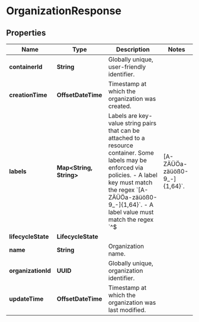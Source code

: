 

# OrganizationResponse


## Properties

| Name | Type | Description | Notes |
|------------ | ------------- | ------------- | -------------|
|**containerId** | **String** | Globally unique, user-friendly identifier. |  |
|**creationTime** | **OffsetDateTime** | Timestamp at which the organization was created. |  |
|**labels** | **Map&lt;String, String&gt;** | Labels are key-value string pairs that can be attached to a resource container. Some labels may be enforced via policies.  - A label key must match the regex &#x60;[A-ZÄÜÖa-zäüöß0-9_-]{1,64}&#x60;. - A label value must match the regex &#x60;^$|[A-ZÄÜÖa-zäüöß0-9_-]{1,64}&#x60;. |  [optional] |
|**lifecycleState** | **LifecycleState** |  |  |
|**name** | **String** | Organization name. |  |
|**organizationId** | **UUID** | Globally unique, organization identifier. |  |
|**updateTime** | **OffsetDateTime** | Timestamp at which the organization was last modified. |  |



